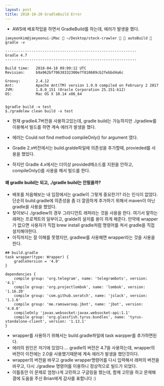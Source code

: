 ```yaml
---
layout: post
title: 2018-10-20 GradleBuild Error
---
```


- AWS에 배포작업을 하면서 GradleBuild를 하는데, 에러가 발생을 했다.
```
jaeyeonkim@jaeyeonui-iMac  ~/Desktop/stock-crawler   autoBuild  gradle -v

------------------------------------------------------------
Gradle 4.7
------------------------------------------------------------

Build time:   2018-04-18 09:09:12 UTC
Revision:     b9a962bf70638332300e7f810689cb2febbd4a6c

Groovy:       2.4.12
Ant:          Apache Ant(TM) version 1.9.9 compiled on February 2 2017
JVM:          1.8.0_151 (Oracle Corporation 25.151-b12)
OS:           Mac OS X 10.14 x86_64


$gradle build -x test
$./gradelew clean build -x test
```

- 현재 gradle4.7버전을 사용하고있는데, gradle build는 가능하지만 ./gradlew를 이용해서 빌드를 하면 계속 에러가 발생을 했다.

- 에러는 Could not find method compileOnly() for argument 였다.
- Gradle 2.x버전에서는 build.gralde파일에 의존성을 추가할때, provieded를 사용을 했었다.
- 하지만 Gradle 4.x에서는 더이상 provided메소드를 지원을 안하고, compileOnly()를 사용을 해서 빌드를 한다.

#### 왜 gradle build는 되고, ./gradle build는 안됬을까?

- 배포를 처음해보는 내 입장에서는 gradle이 그렇게 중요한가? 라는 인식이 없었다. 단순히 build.gradle에 의존성을 좀 더 깔끔하게 추가하기 위해서 maven이 아닌 gradle을 사용을 했었다.
- 찾아보니 ./gradlew의 경우 그라디언트 래퍼라는 것을 사용을 한다. 여기서 말하는 래퍼는 프로젝트의 일부이고, gralde의 설치를 용이 하게 해준다. 만약에 wrapper가 없으면 사용자가 직접 brew install gradle처럼 명령어를 쳐서 gradle을 직접 설치해야한다.
- 아직까지는 잘 이해를 못했지만, gradlew를 사용해면 wrapper라는 것을 사용을 한다.

```
## build.gradle
task wrapper(type: Wrapper) {
    gradleVersion = '4.0'
}

dependencies {
    compile group: 'org.telegram', name: 'telegrambots', version: '4.1'
    compile group: 'org.projectlombok', name: 'lombok', version: '1.16.20'
    compile group: 'com.github.seratch', name: 'jslack', version: '1.1.6'
    compile group: 'me.ramswaroop.jbot', name: 'jbot', version: '4.0.0'
    compileOnly 'javax.websocket:javax.websocket-api:1.1'
    compile group: 'org.glassfish.tyrus.bundles', name: 'tyrus-standalone-client', version: '1.13.1'
}

```
- wrapper를 사용하기 위해서는 build.gradle파일에 task warpper를 추가하면된다.
- 에러의 원인은 저기에 있었다.... gradle의 버전은 4.7을 사용하는데, wrapper의 버전이 이전에는 2.0을 사용했기때문에 계속 에러가 발생을 했던것이다.
- wrapper의 버전을 바꾸고 gradle wrapper명령어를 다시 입력해서 래퍼의 버전을 바꾸고, 다시 ./gradlew 명령어를 이용하니 정상적으로 빌드가 되었다.
- 이틀동안 이 문제로 엄청나게 고민하고 구글링을 했는데, 함께 고민을 하고 문제해결에 도움을 주신 Brian에게 감사를 표합니다 :)
